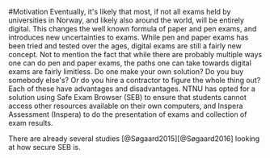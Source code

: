 #Motivation
Eventually, it's likely that most, if not all exams held by universities in
Norway, and likely also around the world, will be entirely digital. This changes
the well known formula of paper and pen exams, and introduces new uncertainties
to exams. While pen and paper exams has been tried and tested over the ages,
digital exams are still a fairly new concept. Not to mention the fact that while
there are probably multiple ways one can do pen and paper exams, the paths one
can take towards digital exams are fairly limitless. Do one make your own
solution? Do you buy somebody else's? Or do you hire a contractor to figure the
whole thing out? Each of these have advantages and disadvantages. NTNU has opted
for a solution using Safe Exam Browser (SEB) to ensure that students cannot
access other resources available on their own computers, and Inspera Assessment
(Inspera) to do the presentation of exams and collection of exam results.

There are already several studies [@Søgaard2015][@Søgaard2016] looking at how
secure SEB is.